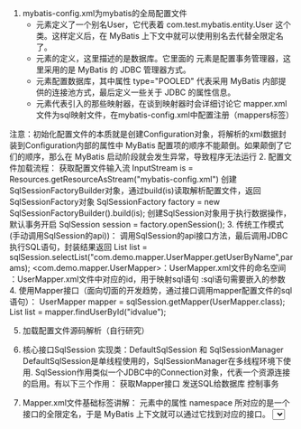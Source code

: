 1. mybatis-config.xml为mybatis的全局配置文件
    + <typeAlias> 元素定义了一个别名User，它代表着 com.test.mybatis.entity.User 这个类。这样定义后，在 MyBatis 上下文中就可以使用别名去代替全限定名了。
    + <environment> 元素的定义，这里描述的是数据库。它里面的 <transactionManager> 元素是配置事务管理器，这里采用的是 MyBatis 的 JDBC 管理器方式。
    + <dataSource> 元素配置数据库，其中属性 type="POOLED" 代表采用 MyBatis 内部提供的连接池方式，最后定义一些关于 JDBC 的属性信息。
    + <mapper> 元素代表引入的那些映射器，在谈到映射器时会详细讨论它
  mapper.xml文件为sql映射文件，在mybatis-config.xml中配置注册（mappers标签）
    <mappers>
        <mapper resource="userMapper.xml"/>
    </mappers>
  注意：初始化配置文件的本质就是创建Configuration对象，将解析的xml数据封装到Configuration内部的属性中
        MyBatis 配置项的顺序不能颠倒。如果颠倒了它们的顺序，那么在 MyBatis 启动阶段就会发生异常，导致程序无法运行
2. 配置文件加载流程：
    获取配置文件输入流
        InputStream is = Resources.getResourceAsStream("mybatis-config.xml")
    创建SqlSessionFactoryBuilder对象，通过build(is)读取解析配置文件，返回SqlSessionFactory对象
        SqlSessionFactory factory = new SqlSessionFactoryBuilder().build(is);
    创建SqlSession对象用于执行数据操作，默认事务开启
        SqlSession session = factory.openSession();
3. 传统工作模式(手动调用SqlSession的api))：
    调用SqlSession的api接口方法，最后调用JDBC执行SQL语句，封装结果返回
        List<User> list = sqlSession.selectList("com.demo.mapper.UserMapper.getUserByName",params);
        <com.demo.mapper.UserMapper>：UserMapper.xml文件的命名空间
        <getUserByName>：UserMapper.xml文件中对应的id，用于映射sql语句
        <params>:sql语句需要嵌入的参数
4. 使用Mapper接口（面向切面的开发趋势，通过接口调用mapper配置文件的sql语句）：
    UserMapper mapper = sqlSession.getMapper(UserMapper.class);
    List<User> list = mapper.findUserById("idvalue");

5. 加载配置文件源码解析（自行研究）

6. 核心接口SqlSession
    实现类：DefaultSqlSession 和 SqlSessionManager
    DefaultSqlSession是单线程使用的，SqlSessionManager在多线程环境下使用.
    SqlSession作用类似一个JDBC中的Connection对象，代表一个资源连接的启用。有以下三个作用：
        获取Mapper接口
        发送SQL给数据库
        控制事务

7. Mapper.xml文件基础标签讲解：
    <mapper>元素中的属性 namespace 所对应的是一个接口的全限定名，于是 MyBatis 上下文就可以通过它找到对应的接口。
    <select>元素表明是一条查询语句，属性id标识了这条SQL，
        属性 parameterType="long"说明传递给SQL的是一个long型的参数，
             parameterType="Map"表示入参是一个map对象，通过#{键}映射map值
        resultType="User"表示返回的是一个User类型的返回值。User是之前mybatis-config.xml中配置的别名，指代：com.test.mybatis.entity.User
        resultType="java.util.HashMap"表示返回Map集合
        resultMap属性与resultMap元素标签一起使用
        resultType和resultMap属性，都可以返回List集合或者单个对象